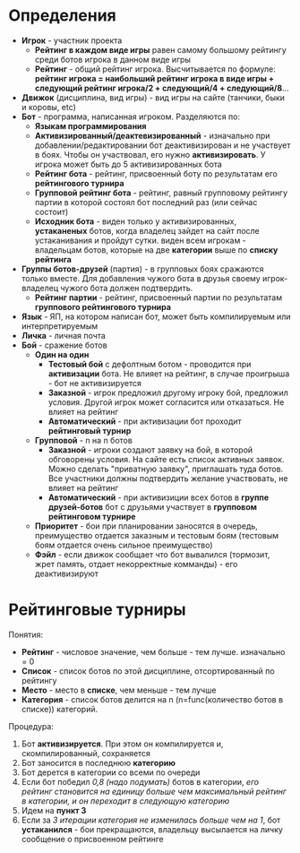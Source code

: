 # Определения #

  * **Игрок** - участник проекта
    * **Рейтинг в каждом виде игры** равен самому большому рейтингу среди ботов игрока в данном виде игры
    * **Рейтинг** - общий рейтинг игрока. Высчитывается по формуле: **рейтинг игрока = наибольший рейтинг игрока в виде игры + следующий рейтинг игрока/2 + следующий/4 + следующий/8**...
  * **Движок** (дисциплина, вид игры) - вид игры на сайте (танчики, быки и коровы, etc)
  * **Бот** - программа, написанная игроком. Разделяются по:
    * **Языкам программирования**
    * **Активизированный/деактевизированный** - изначально при добавлении/редактировании бот деактивизирован и не участвует в боях. Чтобы он участвовал, его нужно **активизировать**. У игрока может быть до 5 активизированных бота
    * **Рейтинг бота** - рейтинг, присвоенный боту по результатам его **рейтингового турнира**
    * **Групповой рейтинг бота** - рейтинг, равный групповому рейтингу партии в которой состоял бот последний раз (или сейчас состоит)
    * **Исходник бота** - виден только у активизированных, **устаканеных** ботов, когда владелец зайдет на сайт после устаканивания и пройдут сутки. виден всем игрокам - владельцам ботов, которые на две **категории** выше по **списку рейтинга**
  * **Группы ботов-друзей** (партия) - в групповых боях сражаются только вместе. Для добавления чужого бота в друзья своему игрок-владелец чужого бота должен подтвердить.
    * **Рейтинг партии** - рейтинг, присвоенный партии по результатам **группового рейтингового турнира**
  * **Язык** - ЯП, на котором написан бот, может быть компилируемым или интерпретируемым
  * **Личка** - личная почта
  * **Бой** - сражение ботов
    * **Один на один**
      * **Тестовый бой** с дефолтным ботом - проводится при **активизации** бота. Не влияет на рейтинг, в случае проигрыша - бот не активизируется
      * **Заказной** - игрок предложил другому игроку бой, предложил условия. Другой игрок может согласится или отказаться. Не влияет на рейтинг
      * **Автоматический** - при активизации бот проходит **рейтинговый турнир**
    * **Групповой** - n на n ботов
      * **Заказной** - игроки создают заявку на бой, в которой обговорены условия. На сайте есть список активных заявок. Можно сделать "приватную заявку", приглашать туда ботов. Все участники должны подтвердить желание участвовать, не влияет на рейтинг
      * **Автоматический** - при активизиции всех ботов в **группе друзей-ботов** бот с друзьями участвует в **групповом рейтинговом турнире**
    * **Приоритет** - бои при планировании заносятся в очередь, преимущество отдается заказным и тестовым боям (тестовым боям отдается очень сильное преимущество)
    * **Фэйл** - если движок сообщает что бот вывалился (тормозит, жрет память, отдает некорректные комманды) - его деактивизируют


# Рейтинговые турниры #
Понятия:
  * **Рейтинг** - числовое значение, чем больше - тем лучше. изначально = 0
  * **Список** - список ботов по этой дисциплине, отсортированный по рейтингу
  * **Место** - место в **списке**, чем меньше - тем лучше
  * **Категория** - список ботов делится на n (n=func(количество ботов в списке)) категорий.

Процедура:
  1. Бот **активизируется**. При этом он компилируется и, скомпилированный, сохраняется
  1. Бот заносится в последнюю **категорию**
  1. Бот дерется в категории со всеми по очереди
  1. Если бот победил _0,8 (надо подумать)_ ботов в категории, _его рейтинг становится на единицу больше чем максимальный рейтинг в категории, и он переходит в следующую категорию_
  1. Идем на **пункт 3**
  1. Если за _3 итерации_ _категория не изменилась больше чем на 1_, бот **устаканился** - бои прекращаются, владельцу высылается на личку сообщение о присвоенном рейтинге
